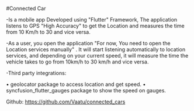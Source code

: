 #Connected Car

-Is a mobile app Developed using "Flutter" Framework, The application listens to GPS "High Accuracy" to get the Location and measures the time from 10 Km/h to 30 and vice versa.

-As a user, you open the application "For now, You need to open the Location services manually" .
It will start listening automatically to location services, and depending on your current speed, it will measure the time the vehicle takes to go from 10km/h to 30 km/h and vice versa.

-Third party integrations:

•	geolocator package to access location and get speed.
•	syncfusion_flutter_gauges package to show the speed on gauges.

Github: https://github.com/Vaatu/connected_cars

